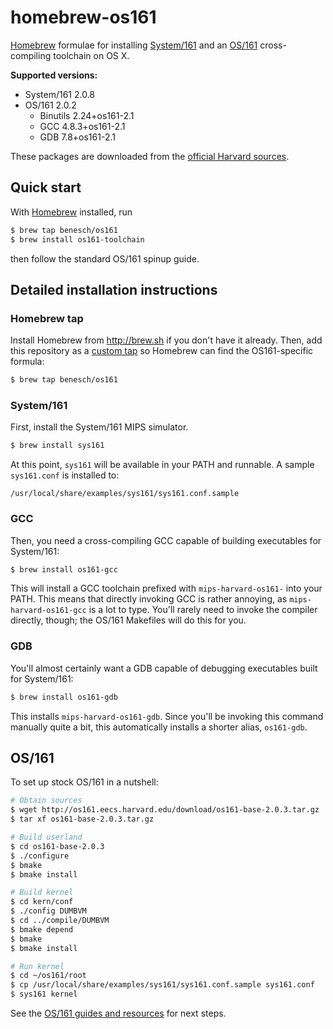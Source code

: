 # homebrew-os161

[Homebrew] formulae for installing [System/161] and an [OS/161]
cross-compiling toolchain on OS X.

**Supported versions:**

* System/161 2.0.8
* OS/161 2.0.2
  * Binutils 2.24+os161-2.1
  * GCC 4.8.3+os161-2.1
  * GDB 7.8+os161-2.1

These packages are downloaded from the [official Harvard
sources][161-download].

## Quick start

With [Homebrew] installed, run

```bash
$ brew tap benesch/os161
$ brew install os161-toolchain
```

then follow the standard OS/161 spinup guide.


## Detailed installation instructions

### Homebrew tap

Install Homebrew from http://brew.sh if you don't have it already.
Then, add this repository as a [custom tap] so Homebrew can find the
OS161-specific formula:

```bash
$ brew tap benesch/os161
```

### System/161

First, install the System/161 MIPS simulator.

```bash
$ brew install sys161
```

At this point, `sys161` will be available in your PATH and runnable. A
sample `sys161.conf` is installed to:

    /usr/local/share/examples/sys161/sys161.conf.sample


### GCC

Then, you need a cross-compiling GCC capable of building executables for
System/161:

```bash
$ brew install os161-gcc
```

This will install a GCC toolchain prefixed with `mips-harvard-os161-`
into your PATH. This means that directly invoking GCC is rather
annoying, as `mips-harvard-os161-gcc` is a lot to type. You'll rarely
need to invoke the compiler directly, though; the OS/161 Makefiles will
do this for you.


### GDB

You'll almost certainly want a GDB capable of debugging executables
built for System/161:

```bash
$ brew install os161-gdb
```

This installs `mips-harvard-os161-gdb`. Since you'll be invoking this
command manually quite a bit, this automatically installs a shorter
alias, `os161-gdb`.


## OS/161

To set up stock OS/161 in a nutshell:

```bash
# Obtain sources
$ wget http://os161.eecs.harvard.edu/download/os161-base-2.0.3.tar.gz
$ tar xf os161-base-2.0.3.tar.gz

# Build userland
$ cd os161-base-2.0.3
$ ./configure
$ bmake
$ bmake install

# Build kernel
$ cd kern/conf
$ ./config DUMBVM
$ cd ../compile/DUMBVM
$ bmake depend
$ bmake
$ bmake install

# Run kernel
$ cd ~/os161/root
$ cp /usr/local/share/examples/sys161/sys161.conf.sample sys161.conf
$ sys161 kernel
```

See the [OS/161 guides and resources] for next steps.


[Homebrew]: http://brew.sh
[System/161]: http://os161.eecs.harvard.edu/#sys161
[OS/161]: http://os161.eecs.harvard.edu/
[OS/161 guides and resources]: http://os161.eecs.harvard.edu/resources/
[161-download]: http://os161.eecs.harvard.edu/download/
[custom tap]: https://github.com/Homebrew/homebrew/blob/master/share/doc/homebrew/brew-tap.md
